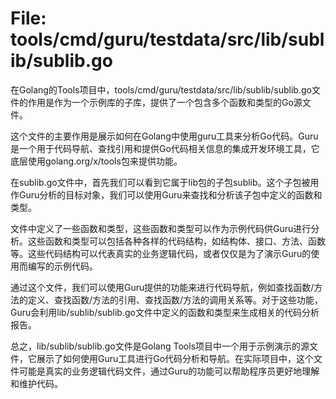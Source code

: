 # File: tools/cmd/guru/testdata/src/lib/sublib/sublib.go

在Golang的Tools项目中，tools/cmd/guru/testdata/src/lib/sublib/sublib.go文件的作用是作为一个示例库的子库，提供了一个包含多个函数和类型的Go源文件。

这个文件的主要作用是展示如何在Golang中使用guru工具来分析Go代码。Guru是一个用于代码导航、查找引用和提供Go代码相关信息的集成开发环境工具，它底层使用golang.org/x/tools包来提供功能。

在sublib.go文件中，首先我们可以看到它属于lib包的子包sublib。这个子包被用作Guru分析的目标对象，我们可以使用Guru来查找和分析该子包中定义的函数和类型。

文件中定义了一些函数和类型，这些函数和类型可以作为示例代码供Guru进行分析。这些函数和类型可以包括各种各样的代码结构，如结构体、接口、方法、函数等。这些代码结构可以代表真实的业务逻辑代码，或者仅仅是为了演示Guru的使用而编写的示例代码。

通过这个文件，我们可以使用Guru提供的功能来进行代码导航，例如查找函数/方法的定义、查找函数/方法的引用、查找函数/方法的调用关系等。对于这些功能，Guru会利用lib/sublib/sublib.go文件中定义的函数和类型来生成相关的代码分析报告。

总之，lib/sublib/sublib.go文件是Golang Tools项目中一个用于示例演示的源文件，它展示了如何使用Guru工具进行Go代码分析和导航。在实际项目中，这个文件可能是真实的业务逻辑代码文件，通过Guru的功能可以帮助程序员更好地理解和维护代码。

